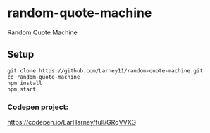 # random-quote-machine
Random Quote Machine

## Setup
    git clone https://github.com/Larney11/random-quote-machine.git
    cd random-quote-machine
    npm install
    npm start



### Codepen project: 
<https://codepen.io/LarHarney/full/GRqVVXG>
